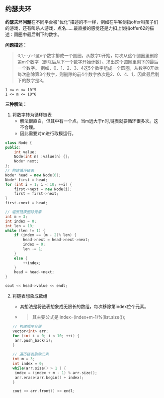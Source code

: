 ## 约瑟夫环

**约瑟夫环问题**在不同平台被"优化"描述的不一样，例如在牛客剑指offer叫孩子们的游戏，还有叫杀人游戏，点名……最直接的感觉还是力扣上剑指offer62的描述：圆圈中最后剩下的数字。

**问题描述：**

> 0,1,···,n-1这n个数字排成一个圆圈，从数字0开始，每次从这个圆圈里删除第m个数字（删除后从下一个数字开始计数）。求出这个圆圈里剩下的最后一个数字。 
> 例如，0、1、2、3、4这5个数字组成一个圆圈，从数字0开始每次删除第3个数字，则删除的前4个数字依次是2、0、4、1，因此最后剩下的数字是3。

    1 <= n <= 10^5
    1 <= m <= 10^6

**三种解法：**

1. 将数字转为循环链表
   - 解法很直白，但其中有一个点。当m远大于n时,链表就要循环很多次。这不合理。
   - 因此需要对m进行取模运行。

```c++
class Node {
public:
	int value;
	Node(int n) :value(n) {};
	Node* next;
};
// 构建循环链表
Node* head = new Node(0);
Node* first = head;
for (int i = 1; i < 10; ++i) {
	first->next = new Node(i);
	first = first->next;
}
first->next = head;

// 遍历链表删除元素
int m = 3; 
int index = 0;
int len = 10;
while (len != 1) {
	if (index == (m - 2)% len) {
		head->next = head->next->next;
		index = 0;
		len -= 1;
	}
	else {
		++index;
	}
	head = head->next;
}

cout << head->value << endl;
```
2. 将链表想象成数组

   - 其想法是将链表想象成无限长的数组，每次移除第index位个元素。

   - > 其主要公式是 index=(index+m-1)%(list.size());

   ```c++
   // 构建顺序容器
   vector<int> arr;
   for (int i = 0; i < 10; ++i) {
   	arr.push_back(i);
   }
   	
   // 遍历链表删除元素
   int m = 3; 
   int index = 0;
   while(arr.size() > 1 ) {
   	index = (index + m - 1) % arr.size();
   	arr.erase(arr.begin() + index);
   }
   
   cout << arr.front() << endl;
   ```